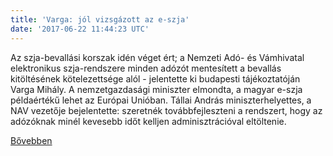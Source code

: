 ```yaml
---
title: 'Varga: jól vizsgázott az e-szja'
date: '2017-06-22 11:44:23 UTC'
---
```


Az szja-bevallási korszak idén véget ért; a Nemzeti Adó- és Vámhivatal elektronikus szja-rendszere minden adózót mentesített a bevallás kitöltésének kötelezettsége alól - jelentette ki budapesti tájékoztatóján Varga Mihály. A nemzetgazdasági miniszter elmondta, a magyar e-szja példaértékű lehet az Európai Unióban. Tállai András miniszterhelyettes, a NAV vezetője bejelentette: szeretnék továbbfejleszteni a rendszert, hogy az adózóknak minél kevesebb időt kelljen adminisztrációval eltöltenie.


[Bővebben](http://ift.tt/2rFoKAk)

